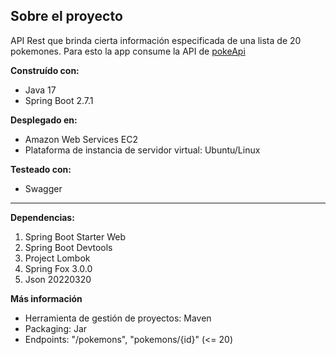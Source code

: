 ## Sobre el proyecto
API Rest que brinda cierta información especificada de una lista de 20 pokemones. Para esto la app consume la API de [pokeApi][1]

**Construído con:**
- Java 17
- Spring Boot 2.7.1

**Desplegado en:**
- Amazon Web Services EC2
- Plataforma de instancia de servidor virtual: Ubuntu/Linux

**Testeado con:**
- Swagger

------------

**Dependencias:**
1. Spring Boot Starter Web
2. Spring Boot Devtools
3. Project Lombok
4. Spring Fox 3.0.0
5. Json 20220320

**Más información**
- Herramienta de gestión de proyectos: Maven
- Packaging: Jar
- Endpoints: "/pokemons", "pokemons/{id}" (<= 20)


[1]: https://pokeapi.co/api/v2/pokemon "pokeapi.co"